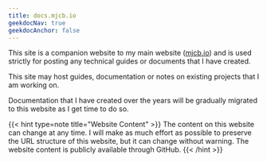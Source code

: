 ```yaml
---
title: docs.mjcb.io
geekdocNav: true
geekdocAnchor: false
---
```


This site is a companion website to my main website ([mjcb.io](https://mjcb.io/)) and is used strictly for posting any technical guides or documents that I have created.

This site may host guides, documentation or notes on existing projects that I am working on.

Documentation that I have created over the years will be gradually migrated to this website as I get time to do so.

{{< hint type=note title="Website Content" >}}
The content on this website can change at any time. I will make as much effort as possible to preserve the URL structure of this website, but it can change without warning. The website content is publicly available through GitHub.
{{< /hint >}}
